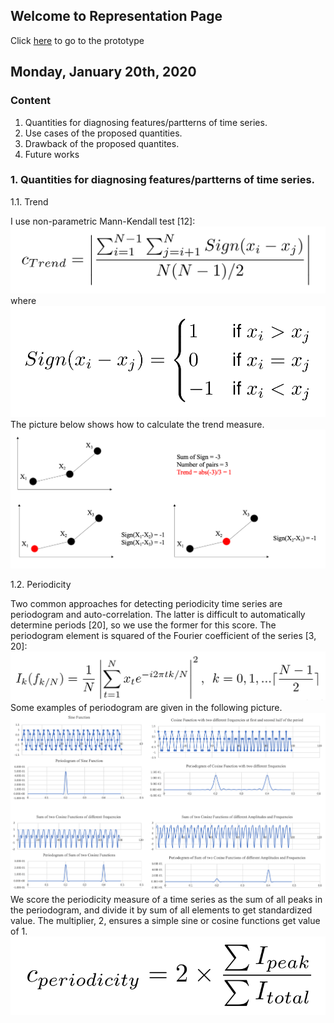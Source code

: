## Welcome to Representation Page
Click [here](https://idatavisualizationlab.github.io/B/congnostics/layout.html) to go to the prototype

## Monday, January 20th, 2020

### Content
1. Quantities for diagnosing features/partterns of time series.
2. Use cases of the proposed quantities.
3. Drawback of the proposed quantites.
4. Future works

### 1. Quantities for diagnosing features/partterns of time series.
1.1. Trend

I use non-parametric Mann-Kendall test [12]:
![trend_formula](Jan_19/trend_formula.png)
where
![sign_formula](Jan_19/Sign_formula.png)
The picture below shows how to calculate the trend measure.
![trend_explain](Jan_19/trend_explain.png)

1.2. Periodicity

Two common approaches for detecting periodicity time series are periodogram and auto-correlation. The latter is difficult to automatically determine periods [20], so we use the former for this score. The periodogram element is squared of the Fourier coefficient of the series [3, 20]:
![periodogram](Jan_19/DFT_formula.png)
Some examples of periodogram are given in the following picture.
![periodogram_examples](Jan_19/periodogram_example.png)
We score the periodicity measure of a time series as the sum of all peaks in the periodogram, and divide it by sum of all elements to get standardized value. The multiplier, 2, ensures a simple sine or cosine functions get value of 1.
![periodicity](Jan_19/periodicity.png)
